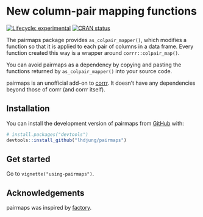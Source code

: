 
<!-- README.md is generated from README.Rmd. Please edit that file -->

# New column-pair mapping functions

<!-- badges: start -->

[![Lifecycle:
experimental](https://img.shields.io/badge/lifecycle-experimental-orange.svg)](https://lifecycle.r-lib.org/articles/stages.html#experimental)
[![CRAN
status](https://www.r-pkg.org/badges/version/pairmaps)](https://CRAN.R-project.org/package=pairmaps)

<!-- badges: end -->

The pairmaps package provides `as_colpair_mapper()`, which modifies a
function so that it is applied to each pair of columns in a data frame.
Every function created this way is a wrapper around
`corrr::colpair_map()`.

You can avoid pairmaps as a dependency by copying and pasting the
functions returned by `as_colpair_mapper()` into your source code.

pairmaps is an unofficial add-on to
[corrr](https://corrr.tidymodels.org/). It doesn’t have any dependencies
beyond those of corrr (and corrr itself).

## Installation

You can install the development version of pairmaps from
[GitHub](https://github.com/) with:

``` r
# install.packages("devtools")
devtools::install_github("lhdjung/pairmaps")
```

## Get started

Go to `vignette("using-pairmaps")`.

## Acknowledgements

pairmaps was inspired by
[factory](https://github.com/jonthegeek/factory).
